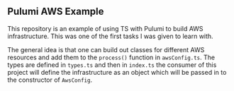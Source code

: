 ## Pulumi AWS Example

This repository is an example of using TS with Pulumi to build AWS infrastructure. This was one of the first tasks I was given to learn with. 

The general idea is that one can build out classes for different AWS resources and add them to the `process()` function in `awsConfig.ts`. The types are defined in `types.ts` and then in `index.ts` the consumer of this project will define the infrastructure as an object which will be passed in to the constructor of `AwsConfig`. 